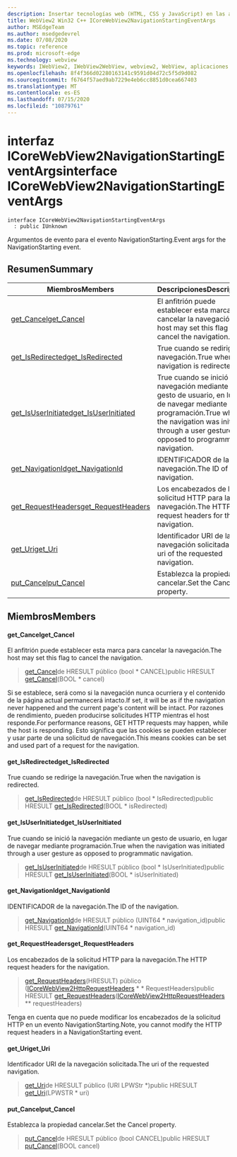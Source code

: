 ```yaml
---
description: Insertar tecnologías web (HTML, CSS y JavaScript) en las aplicaciones nativas con el control Microsoft Edge WebView2
title: WebView2 Win32 C++ ICoreWebView2NavigationStartingEventArgs
author: MSEdgeTeam
ms.author: msedgedevrel
ms.date: 07/08/2020
ms.topic: reference
ms.prod: microsoft-edge
ms.technology: webview
keywords: IWebView2, IWebView2WebView, webview2, WebView, aplicaciones Win32, Win32, Edge, ICoreWebView2, ICoreWebView2Controller, control de explorador, HTML Edge, ICoreWebView2NavigationStartingEventArgs
ms.openlocfilehash: 8f4f366d02280163141c9591d04d72c5f5d9d082
ms.sourcegitcommit: f6764f57aed9ab7229e4eb6cc8851d0cea667403
ms.translationtype: MT
ms.contentlocale: es-ES
ms.lasthandoff: 07/15/2020
ms.locfileid: "10879761"
---
```

# <span data-ttu-id="d89dd-104">interfaz ICoreWebView2NavigationStartingEventArgs</span><span class="sxs-lookup"><span data-stu-id="d89dd-104">interface ICoreWebView2NavigationStartingEventArgs</span></span> 

```
interface ICoreWebView2NavigationStartingEventArgs
  : public IUnknown
```

<span data-ttu-id="d89dd-105">Argumentos de evento para el evento NavigationStarting.</span><span class="sxs-lookup"><span data-stu-id="d89dd-105">Event args for the NavigationStarting event.</span></span>

## <span data-ttu-id="d89dd-106">Resumen</span><span class="sxs-lookup"><span data-stu-id="d89dd-106">Summary</span></span>

 <span data-ttu-id="d89dd-107">Miembros</span><span class="sxs-lookup"><span data-stu-id="d89dd-107">Members</span></span>                        | <span data-ttu-id="d89dd-108">Descripciones</span><span class="sxs-lookup"><span data-stu-id="d89dd-108">Descriptions</span></span>
--------------------------------|---------------------------------------------
[<span data-ttu-id="d89dd-109">get_Cancel</span><span class="sxs-lookup"><span data-stu-id="d89dd-109">get_Cancel</span></span>](#get_cancel) | <span data-ttu-id="d89dd-110">El anfitrión puede establecer esta marca para cancelar la navegación.</span><span class="sxs-lookup"><span data-stu-id="d89dd-110">The host may set this flag to cancel the navigation.</span></span>
[<span data-ttu-id="d89dd-111">get_IsRedirected</span><span class="sxs-lookup"><span data-stu-id="d89dd-111">get_IsRedirected</span></span>](#get_isredirected) | <span data-ttu-id="d89dd-112">True cuando se redirige la navegación.</span><span class="sxs-lookup"><span data-stu-id="d89dd-112">True when the navigation is redirected.</span></span>
[<span data-ttu-id="d89dd-113">get_IsUserInitiated</span><span class="sxs-lookup"><span data-stu-id="d89dd-113">get_IsUserInitiated</span></span>](#get_isuserinitiated) | <span data-ttu-id="d89dd-114">True cuando se inició la navegación mediante un gesto de usuario, en lugar de navegar mediante programación.</span><span class="sxs-lookup"><span data-stu-id="d89dd-114">True when the navigation was initiated through a user gesture as opposed to programmatic navigation.</span></span>
[<span data-ttu-id="d89dd-115">get_NavigationId</span><span class="sxs-lookup"><span data-stu-id="d89dd-115">get_NavigationId</span></span>](#get_navigationid) | <span data-ttu-id="d89dd-116">IDENTIFICADOR de la navegación.</span><span class="sxs-lookup"><span data-stu-id="d89dd-116">The ID of the navigation.</span></span>
[<span data-ttu-id="d89dd-117">get_RequestHeaders</span><span class="sxs-lookup"><span data-stu-id="d89dd-117">get_RequestHeaders</span></span>](#get_requestheaders) | <span data-ttu-id="d89dd-118">Los encabezados de la solicitud HTTP para la navegación.</span><span class="sxs-lookup"><span data-stu-id="d89dd-118">The HTTP request headers for the navigation.</span></span>
[<span data-ttu-id="d89dd-119">get_Uri</span><span class="sxs-lookup"><span data-stu-id="d89dd-119">get_Uri</span></span>](#get_uri) | <span data-ttu-id="d89dd-120">Identificador URI de la navegación solicitada.</span><span class="sxs-lookup"><span data-stu-id="d89dd-120">The uri of the requested navigation.</span></span>
[<span data-ttu-id="d89dd-121">put_Cancel</span><span class="sxs-lookup"><span data-stu-id="d89dd-121">put_Cancel</span></span>](#put_cancel) | <span data-ttu-id="d89dd-122">Establezca la propiedad cancelar.</span><span class="sxs-lookup"><span data-stu-id="d89dd-122">Set the Cancel property.</span></span>

## <span data-ttu-id="d89dd-123">Miembros</span><span class="sxs-lookup"><span data-stu-id="d89dd-123">Members</span></span>

#### <span data-ttu-id="d89dd-124">get_Cancel</span><span class="sxs-lookup"><span data-stu-id="d89dd-124">get_Cancel</span></span> 

<span data-ttu-id="d89dd-125">El anfitrión puede establecer esta marca para cancelar la navegación.</span><span class="sxs-lookup"><span data-stu-id="d89dd-125">The host may set this flag to cancel the navigation.</span></span>

> <span data-ttu-id="d89dd-126">[get_Cancel](#get_cancel)de HRESULT público (bool \* CANCEL)</span><span class="sxs-lookup"><span data-stu-id="d89dd-126">public HRESULT [get_Cancel](#get_cancel)(BOOL \* cancel)</span></span>

<span data-ttu-id="d89dd-127">Si se establece, será como si la navegación nunca ocurriera y el contenido de la página actual permanecerá intacto.</span><span class="sxs-lookup"><span data-stu-id="d89dd-127">If set, it will be as if the navigation never happened and the current page's content will be intact.</span></span> <span data-ttu-id="d89dd-128">Por razones de rendimiento, pueden producirse solicitudes HTTP mientras el host responde.</span><span class="sxs-lookup"><span data-stu-id="d89dd-128">For performance reasons, GET HTTP requests may happen, while the host is responding.</span></span> <span data-ttu-id="d89dd-129">Esto significa que las cookies se pueden establecer y usar parte de una solicitud de navegación.</span><span class="sxs-lookup"><span data-stu-id="d89dd-129">This means cookies can be set and used part of a request for the navigation.</span></span>

#### <span data-ttu-id="d89dd-130">get_IsRedirected</span><span class="sxs-lookup"><span data-stu-id="d89dd-130">get_IsRedirected</span></span> 

<span data-ttu-id="d89dd-131">True cuando se redirige la navegación.</span><span class="sxs-lookup"><span data-stu-id="d89dd-131">True when the navigation is redirected.</span></span>

> <span data-ttu-id="d89dd-132">[get_IsRedirected](#get_isredirected)de HRESULT público (bool \* IsRedirected)</span><span class="sxs-lookup"><span data-stu-id="d89dd-132">public HRESULT [get_IsRedirected](#get_isredirected)(BOOL \* isRedirected)</span></span>

#### <span data-ttu-id="d89dd-133">get_IsUserInitiated</span><span class="sxs-lookup"><span data-stu-id="d89dd-133">get_IsUserInitiated</span></span> 

<span data-ttu-id="d89dd-134">True cuando se inició la navegación mediante un gesto de usuario, en lugar de navegar mediante programación.</span><span class="sxs-lookup"><span data-stu-id="d89dd-134">True when the navigation was initiated through a user gesture as opposed to programmatic navigation.</span></span>

> <span data-ttu-id="d89dd-135">[get_IsUserInitiated](#get_isuserinitiated)de HRESULT público (bool \* IsUserInitiated)</span><span class="sxs-lookup"><span data-stu-id="d89dd-135">public HRESULT [get_IsUserInitiated](#get_isuserinitiated)(BOOL \* isUserInitiated)</span></span>

#### <span data-ttu-id="d89dd-136">get_NavigationId</span><span class="sxs-lookup"><span data-stu-id="d89dd-136">get_NavigationId</span></span> 

<span data-ttu-id="d89dd-137">IDENTIFICADOR de la navegación.</span><span class="sxs-lookup"><span data-stu-id="d89dd-137">The ID of the navigation.</span></span>

> <span data-ttu-id="d89dd-138">[get_NavigationId](#get_navigationid)de HRESULT público (UINT64 \* navigation_id)</span><span class="sxs-lookup"><span data-stu-id="d89dd-138">public HRESULT [get_NavigationId](#get_navigationid)(UINT64 \* navigation_id)</span></span>

#### <span data-ttu-id="d89dd-139">get_RequestHeaders</span><span class="sxs-lookup"><span data-stu-id="d89dd-139">get_RequestHeaders</span></span> 

<span data-ttu-id="d89dd-140">Los encabezados de la solicitud HTTP para la navegación.</span><span class="sxs-lookup"><span data-stu-id="d89dd-140">The HTTP request headers for the navigation.</span></span>

> <span data-ttu-id="d89dd-141">[get_RequestHeaders](#get_requestheaders)(HRESULT) público ([ICoreWebView2HttpRequestHeaders](icorewebview2httprequestheaders.md) \* \* RequestHeaders)</span><span class="sxs-lookup"><span data-stu-id="d89dd-141">public HRESULT [get_RequestHeaders](#get_requestheaders)([ICoreWebView2HttpRequestHeaders](icorewebview2httprequestheaders.md) \*\* requestHeaders)</span></span>

<span data-ttu-id="d89dd-142">Tenga en cuenta que no puede modificar los encabezados de la solicitud HTTP en un evento NavigationStarting.</span><span class="sxs-lookup"><span data-stu-id="d89dd-142">Note, you cannot modify the HTTP request headers in a NavigationStarting event.</span></span>

#### <span data-ttu-id="d89dd-143">get_Uri</span><span class="sxs-lookup"><span data-stu-id="d89dd-143">get_Uri</span></span> 

<span data-ttu-id="d89dd-144">Identificador URI de la navegación solicitada.</span><span class="sxs-lookup"><span data-stu-id="d89dd-144">The uri of the requested navigation.</span></span>

> <span data-ttu-id="d89dd-145">[get_Uri](#get_uri)de HRESULT público (URI LPWStr \*)</span><span class="sxs-lookup"><span data-stu-id="d89dd-145">public HRESULT [get_Uri](#get_uri)(LPWSTR \* uri)</span></span>

#### <span data-ttu-id="d89dd-146">put_Cancel</span><span class="sxs-lookup"><span data-stu-id="d89dd-146">put_Cancel</span></span> 

<span data-ttu-id="d89dd-147">Establezca la propiedad cancelar.</span><span class="sxs-lookup"><span data-stu-id="d89dd-147">Set the Cancel property.</span></span>

> <span data-ttu-id="d89dd-148">[put_Cancel](#put_cancel)de HRESULT público (bool CANCEL)</span><span class="sxs-lookup"><span data-stu-id="d89dd-148">public HRESULT [put_Cancel](#put_cancel)(BOOL cancel)</span></span>

